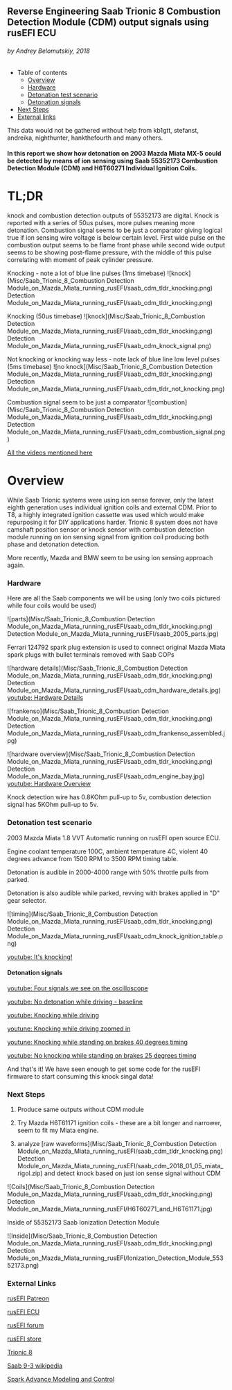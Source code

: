 ## Reverse Engineering Saab Trionic 8 Combustion Detection Module (CDM) output signals using rusEFI ECU

###### by Andrey Belomutskiy, 2018

* Table of contents
  * [Overview](https://github.com/rusefi/rusefi_documentation/tree/master/misc/Saab_Trionic_8_Combustion%20Detection%20Module_on_Mazda_Miata_running_rusEFI#overview)
  * [Hardware](https://github.com/rusefi/rusefi_documentation/tree/master/misc/Saab_Trionic_8_Combustion%20Detection%20Module_on_Mazda_Miata_running_rusEFI#hardware)
  * [Detonation test scenario](https://github.com/rusefi/rusefi_documentation/tree/master/misc/Saab_Trionic_8_Combustion%20Detection%20Module_on_Mazda_Miata_running_rusEFI#detonation-test-scenario)
  * [Detonation signals](https://github.com/rusefi/rusefi_documentation/tree/master/misc/Saab_Trionic_8_Combustion%20Detection%20Module_on_Mazda_Miata_running_rusEFI#detonation-signals)
* [Next Steps](https://github.com/rusefi/rusefi_documentation/tree/master/misc/Saab_Trionic_8_Combustion%20Detection%20Module_on_Mazda_Miata_running_rusEFI#next-steps)  
* [External links](https://github.com/rusefi/rusefi_documentation/tree/master/misc/Saab_Trionic_8_Combustion%20Detection%20Module_on_Mazda_Miata_running_rusEFI#external-links)


This data would not be gathered without help from kb1gtt, stefanst, andreika, nighthunter, hankthefourth and many others.

#### In this report we show how detonation on 2003 Mazda Miata MX-5 could be detected by means of ion sensing using Saab 55352173 Combustion Detection Module (CDM) and H6T60271 Individual Ignition Coils.

# TL;DR
knock and combustion detection outputs of 55352173 are digital. Knock is reported with a series of 50us pulses, more pulses
meaning more detonation. Combustion signal seems to be just a comparator giving logical true if ion sensing wire voltage is below certain level. First wide pulse on the combustion output seems to be flame front phase while second wide output
seems to be showing post-flame pressure, with the middle of this pulse correlating with moment of peak cylinder pressure.

Knocking - note a lot of blue line pulses (1ms timebase)
![knock](Misc/Saab_Trionic_8_Combustion Detection Module_on_Mazda_Miata_running_rusEFI/saab_cdm_tldr_knocking.png) Detection Module_on_Mazda_Miata_running_rusEFI/saab_cdm_tldr_knocking.png)

Knocking (50us timebase)
![knock](Misc/Saab_Trionic_8_Combustion Detection Module_on_Mazda_Miata_running_rusEFI/saab_cdm_tldr_knocking.png) Detection Module_on_Mazda_Miata_running_rusEFI/saab_cdm_knock_signal.png)

Not knocking or knocking way less - note lack of blue line low level pulses (5ms timebase)
![no knock](Misc/Saab_Trionic_8_Combustion Detection Module_on_Mazda_Miata_running_rusEFI/saab_cdm_tldr_knocking.png) Detection Module_on_Mazda_Miata_running_rusEFI/saab_cdm_tldr_not_knocking.png)

Combustion signal seem to be just a comparator
![combustion](Misc/Saab_Trionic_8_Combustion Detection Module_on_Mazda_Miata_running_rusEFI/saab_cdm_tldr_knocking.png) Detection Module_on_Mazda_Miata_running_rusEFI/saab_cdm_combustion_signal.png)

[All the videos mentioned here](https://www.youtube.com/watch?v=1y1dXTg9iMg&list=PLwj_BUeepTNB6eddVd7_KtyqiFYOJ75jy)

# Overview

While Saab Trionic systems were using ion sense forever, only the latest eighth generation
uses individual ignition coils and external CDM. Prior to T8, a highly integrated ignition cassette was used which would
make repurposing it for DIY applications harder.
Trionic 8 system does not have camshaft position sensor or knock sensor with combustion detection module running on ion sensing
signal from ignition coil producing both phase and detonation detection.  

More recently, Mazda and BMW seem to be using ion sensing approach again.

### Hardware

Here are all the Saab components we will be using (only two coils pictured while four coils would be used)

![parts](Misc/Saab_Trionic_8_Combustion Detection Module_on_Mazda_Miata_running_rusEFI/saab_cdm_tldr_knocking.png) Detection Module_on_Mazda_Miata_running_rusEFI/saab_2005_parts.jpg)

Ferrari 124792 spark plug extension is used to connect original Mazda Miata spark plugs with bullet terminals removed with Saab COPs

![hardware details](Misc/Saab_Trionic_8_Combustion Detection Module_on_Mazda_Miata_running_rusEFI/saab_cdm_tldr_knocking.png) Detection Module_on_Mazda_Miata_running_rusEFI/saab_cdm_hardware_details.jpg)
[youtube: Hardware Details](https://youtu.be/rUZ_-_hRnDU)

![frankenso](Misc/Saab_Trionic_8_Combustion Detection Module_on_Mazda_Miata_running_rusEFI/saab_cdm_tldr_knocking.png) Detection Module_on_Mazda_Miata_running_rusEFI/saab_cdm_frankenso_assembled.jpg)

![hardware overview](Misc/Saab_Trionic_8_Combustion Detection Module_on_Mazda_Miata_running_rusEFI/saab_cdm_tldr_knocking.png) Detection Module_on_Mazda_Miata_running_rusEFI/saab_cdm_engine_bay.jpg)
[youtube: Hardware Overview](https://www.youtube.com/watch?v=1y1dXTg9iMg)

Knock detection wire has 0.8KOhm pull-up to 5v, combustion detection signal has 5KOhm pull-up to 5v.

### Detonation test scenario

2003 Mazda Miata 1.8 VVT Automatic running on rusEFI open source ECU.

Engine coolant temperature 100C, ambient temperature 4C, violent 40 degrees advance from 1500 RPM to 3500 RPM timing table.

Detonation is audible in 2000-4000 range with 50% throttle pulls from parked.

Detonation is also audible while parked, revving with brakes applied in "D" gear selector.

![timing](Misc/Saab_Trionic_8_Combustion Detection Module_on_Mazda_Miata_running_rusEFI/saab_cdm_tldr_knocking.png) Detection Module_on_Mazda_Miata_running_rusEFI/saab_cdm_knock_ignition_table.png)

[youtube: It's knocking!](https://youtu.be/FQ9ii0eXjmA)

#### Detonation signals
[youtube: Four signals we see on the oscilloscope](https://youtu.be/7aafaZgr2AE)

[youtube: No detonation while driving - baseline](https://youtu.be/2fNrJ7NDFm8)

[youtube: Knocking while driving](https://youtu.be/eehx5zH8igI)

[youtune: Knocking while driving zoomed in](https://youtu.be/QXTaa1mGbwE)

[youtune: Knocking while standing on brakes 40 degrees timing](https://youtu.be/ylvMqOD50bY)

[youtube: No knocking while standing on brakes 25 degrees timing](https://youtu.be/jS3LXw_v9ls)

And that's it! We have seen enough to get some code for the rusEFI firmware to start consuming this knock singal data!

### Next Steps

1) Produce same outputs without CDM module

2) Try Mazda H6T61171 ignition coils - these are a bit longer and narrower, seem to fit my Miata engine.

3) analyze [raw waveforms](Misc/Saab_Trionic_8_Combustion Detection Module_on_Mazda_Miata_running_rusEFI/saab_cdm_tldr_knocking.png) Detection Module_on_Mazda_Miata_running_rusEFI/saab_cdm_2018_01_05_miata_rigol.zip) and detect knock based on just ion sense signal without CDM

![Coils](Misc/Saab_Trionic_8_Combustion Detection Module_on_Mazda_Miata_running_rusEFI/saab_cdm_tldr_knocking.png) Detection Module_on_Mazda_Miata_running_rusEFI/H6T60271_and_H6T61171.jpg)

Inside of 55352173 Saab Ionization Detection Module

![Inside](Misc/Saab_Trionic_8_Combustion Detection Module_on_Mazda_Miata_running_rusEFI/saab_cdm_tldr_knocking.png) Detection Module_on_Mazda_Miata_running_rusEFI/Ionization_Detection_Module_55352173.png)

### External Links

[rusEFI Patreon](https://www.patreon.com/rusefi)

[rusEFI ECU](https://www.rusefi.com/)

[rusEFI forum](https://www.rusefi.com/forum/)

[rusEFI store](https://www.tindie.com/stores/russian/)

[Trionic 8](https://en.wikipedia.org/wiki/Trionic_8)

[Saab 9-3 wikipedia](https://en.wikipedia.org/wiki/Saab_9-3#Second_generation_(2003%E2%80%932014)) 

[Spark Advance Modeling and Control](http://www.fs.isy.liu.se/Publications/PhD/99_PhD_580_LE.pdf)
